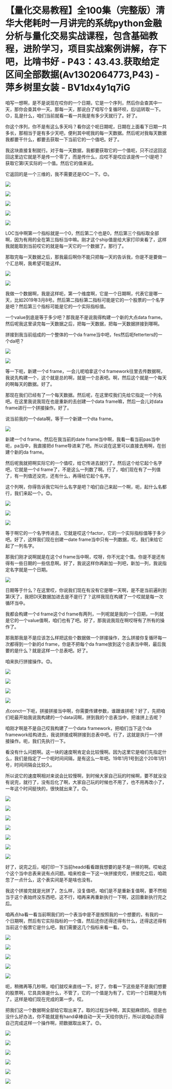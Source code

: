 # 【量化交易教程】全100集（完整版）清华大佬耗时一月讲完的系统python金融分析与量化交易实战课程，包含基础教程，进阶学习，项目实战案例讲解，存下吧，比啃书好 - P43：43.43.获取给定区间全部数据(Av1302064773,P43) - 萍乡树里女装 - BV1dx4y1q7iG

咱写一想啊，是不是说现在哎你的一个日期，它是一个序列，然后你会查其中一天，那你会查其中一天。那每一天，那说白了咱写个复循环呗，后I运转取一下。😊，乱是什么，咱们当前就看一看一共我是有多少天就行了。好了。

你这个序列，你不是有这么多天吗？看你这个呃日期呢，日期在上面看下日期一共多长，那相当于是有多少天吧，便利其中呢我的每一天数据。然后呢对我每天数据我都要干什么，都要去获取一下当前它的一个值吧。好了。

我这块直接复制就行。对于每一天数据，我都要获取它的一个值呃，只不过这回这回这里边它就是不是传一个零了，而是传什么，应哎不是哎应该是传一个I是吧？获取它第I天实际的一个值。然后它的值来说。

它返回的是一个三维的，我不需要还是IOC一下。😊。

![](img/6908d07a64ee22e424b7cfd531930d98_1.png)

![](img/6908d07a64ee22e424b7cfd531930d98_2.png)

![](img/6908d07a64ee22e424b7cfd531930d98_3.png)

![](img/6908d07a64ee22e424b7cfd531930d98_4.png)

![](img/6908d07a64ee22e424b7cfd531930d98_5.png)

LOC当中啊第一个指标就是一个0，然后第二个也是0，然后第三个指标取全部啊，因为有用的全在第三指标当中嘛。刚才这个ship值是给大家打印来看了，这样我就能取到当前哎它的就是每一天它的一个数据了。那行了。

那取完每一天数据之后，那我最后啊你不能只把每一天的告诉我，你是不是要做一个汇总啊，我希望可能这样。

![](img/6908d07a64ee22e424b7cfd531930d98_7.png)

![](img/6908d07a64ee22e424b7cfd531930d98_8.png)

我做一个数据啊，我是这样呃，第一个维度啊，它是一个日期啊，代表它是哪一天，比如2019年3月8号。然后第二指标第二指标可能是它的一个股票的一个名字是吧？然后第三个指标可能是它的一个实际指标值。

一个value到底是等于多少吧？那我是不是说我得构建一个新的大点data frame。然后呢我这里读完每一天数据之后，把每一天数据，把每一天数据拼接到哪啊。

拼接到我当前组成的一个整体的一个da frame当中吧，fes然后呃fetterters的一个da吧？



![](img/6908d07a64ee22e424b7cfd531930d98_10.png)

![](img/6908d07a64ee22e424b7cfd531930d98_11.png)

等一下呃，新建一个d frame，一会儿呢咱拿这个d framework往里去传数据啊，我说先构建一个，这个就是总的啊，就是一个总表吧。啊，然后这个就是一个每天的啊每天的数据。好了。

那现在我们已经有了一个每天数据。然后呢，在这里哎我们先给它指定一个列名吧。在这里我说我现在也是重新的去创建一个data frame嘛，然后一会儿对data frame进行一个拼接操作。好了。

说当前我的一个data啊，等于一个新建一个dta frame。

![](img/6908d07a64ee22e424b7cfd531930d98_13.png)

新建一个d frame。然后在我当前的date frame当中啊，我看一看当前pas当中呃，pa当中，我直接把d frame导进来了吧。所以说在这里可以直接去用啊，在创建个新的da frame。

然后呢我就把啊实际它的一个值哎，给它传进去就行了。然后这个给它起个名字吧，它就是一个d frame了，不是这么一列数了啊。行了，咱们现在有了一列值了，有一列值还没完，还有什么，再得给它起个名字。

这个列啊，你得告诉我它叫什么名字是吧？咱们自己来起一个啊，呃，起什么名都行，我们来起一个。😊。

![](img/6908d07a64ee22e424b7cfd531930d98_15.png)

![](img/6908d07a64ee22e424b7cfd531930d98_16.png)

![](img/6908d07a64ee22e424b7cfd531930d98_17.png)

等于啊它的一个名字传进去，它就是哎这个factor，它的一个实际指标值等于多少吧。好了，这样我们现在创建一date frame当中只有一列数据，哎，我们来给它起了一列名字。

那我们刚才说啊就是在这个d frame当中啊，哎呀，你不光定个值。你是不是还有得有一些日期的一些信息啊。好了，我说这样你再新加一列吧，新加一列，我说指定名字就是一个日期。



![](img/6908d07a64ee22e424b7cfd531930d98_19.png)

日期等于什么？在这里哎，你说我们现在有没有它是哪一天啊，是不是当前遍利到第I天了，我把DI天数据加进去是不是行了？这样我现在构建了一个哎就是每一次循环当中。

我都会构建一个d frame这个d frame有两列，一列呢就是我的一个日期，一列就是它的一个value值啊，咱们也有了吧。好了，那我说我现在啊哎呀有了所有的操作了。

那我那我是不是应该怎么样把这些个数据做一个拼接操作，怎么拼接你复循环每一次都得到一个新的d frame，你是不把每个da frame放到这个总表当中啊，最后我要的是什么？就是这样一个总表吧。好了。

咱来执行拼接操作。😊。

![](img/6908d07a64ee22e424b7cfd531930d98_21.png)

![](img/6908d07a64ee22e424b7cfd531930d98_22.png)

![](img/6908d07a64ee22e424b7cfd531930d98_23.png)

![](img/6908d07a64ee22e424b7cfd531930d98_24.png)

点conct一下呃，拼接拼接当中啊，你需要传建参数，谁跟谁拼呢？好了，先把咱们呃最开始我说我构建的一个data词啊，拼到我的个总表当中，把谁拼上去呢？

咱刚才啊是不是自己哎我构建了一个data framework，把咱们当下这个da framework给构进去，我说拼接成啊拼接到总表中吧。行了，这就是执行一个拼接操作。呃，我们先执行一下。

看没有什么问题啊。这一块的速度啊肯定会比较慢啊。因为这里它是咱们先指定什么，我们是指定了一个呃时间间隔，是有这么一年吧。19年1月1号到这个20年1月1号，时间间隔会比较久。

所以说它的速度啊相对来说会比较慢啊，到时候大家自己玩的时候啊，要不就没没有说完，就行了，没有后化了啊，大家自己玩的时候也不用了，也不用再改小了，一年这个时间挺快的，很快就出来了。😊。



![](img/6908d07a64ee22e424b7cfd531930d98_26.png)

![](img/6908d07a64ee22e424b7cfd531930d98_27.png)

![](img/6908d07a64ee22e424b7cfd531930d98_28.png)

![](img/6908d07a64ee22e424b7cfd531930d98_29.png)

![](img/6908d07a64ee22e424b7cfd531930d98_30.png)

![](img/6908d07a64ee22e424b7cfd531930d98_31.png)

![](img/6908d07a64ee22e424b7cfd531930d98_32.png)

好了，说完之后，咱打印一下当前headd看看跟我想要的是不是一样的啊。哎呦这个这个当中总表来说有点问题。咱来检查一下这一块拼接完哎，拼接完之后，咱疏忽了一点什么，这个表实间是不是啥也没有。

我这个拼接完就是光拼了，怎么样，没复值吧，咱们是不是重新复值啊，要不然相当于这个表始终没东西吧，这不行，咱再来再重新执行一下啊，这回重新执行完之后。

咱再点ha看一看当前啊我们的一个表当中是不是按照我的一个想要的，有我的一个日期啊，然后有它实际指标的一个值，然后还你还得还得有什么，还得这还得有当前这个股票它是什么吧，我们需要这几个指标来看一看。😊。



![](img/6908d07a64ee22e424b7cfd531930d98_34.png)

![](img/6908d07a64ee22e424b7cfd531930d98_35.png)

![](img/6908d07a64ee22e424b7cfd531930d98_36.png)

![](img/6908d07a64ee22e424b7cfd531930d98_37.png)

![](img/6908d07a64ee22e424b7cfd531930d98_38.png)

呃，稍微再等几秒啊，咱们就哎来直线一下。好了，你看一下这些是不是我们想要的股票啊，它具具体是什么，不管了，它的一个值是为有了，它的一个日期是为有了。这样是咱们现在完成的第一步。哎。

把我们这一个数据啊全部给它取出来了。取的过程当中啊，其实挺麻烦的。但是也没什么好办法，你不能就是有hand卓棒自动一天一天给你执行，所以说咱必须得自己完成这样一个操作啊，把数据取出来了。😊。



![](img/6908d07a64ee22e424b7cfd531930d98_40.png)

![](img/6908d07a64ee22e424b7cfd531930d98_41.png)

![](img/6908d07a64ee22e424b7cfd531930d98_42.png)

![](img/6908d07a64ee22e424b7cfd531930d98_43.png)

![](img/6908d07a64ee22e424b7cfd531930d98_44.png)

![](img/6908d07a64ee22e424b7cfd531930d98_45.png)
